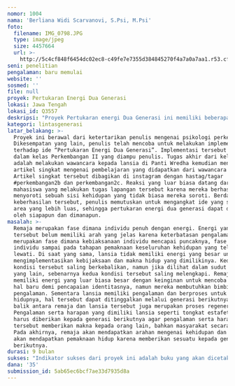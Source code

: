 ```yaml
---
nomor: 1004
nama: 'Berliana Widi Scarvanovi, S.Psi, M.Psi'
foto:
  filename: IMG_0798.JPG
  type: image/jpeg
  size: 4457664
  url: >-
    http://5c4cf848f6454dc02ec8-c49fe7e7355d384845270f4a7a0a7aa1.r53.cf2.rackcdn.com/ec351f3f-8061-4b78-a167-36b49b284321/IMG_0798.JPG
seni: penelitian
pengalaman: baru memulai
website: ''
sosmed: ''
file: null
proyek: Pertukaran Energi Dua Generasi
lokasi: Jawa Tengah
lokasi_id: Q3557
deskripsi: "Proyek Pertukaran energi Dua Generasi ini memiliki beberapa tahapan, yaitu:\r\n1.\tWawancara Dua Generasi\r\nWawancara dua generasi ini akan dilakukan secara terpisah. Fase ini akan memfokuskan pada pandangan masing-masing generasi terhadap gambaran kehidupannya saat ini serta tantangan yang mereka hadapi, ditambah sudut pandang masing-masing generasi terhadap generasi lainnya.\r\n2.\tDiskusi Dua Generasi\r\nKedua generasi akan dipertemukan untuk berdiskusi mengenai hal-hal yang berkaitan dengan kehidupan keduanya. Dalam tahapan ini diharapkan terdapat pertukaran energi dari kedua generasi. Remaja putri diharapkan mendapatkan berbagai arahan berdasarkan pengalaman wanita lansia, sedangkan perasaan memberikan manfaat kepada orang lain diharapkan hadir dalam diri lansia melalui kegiatan tersebut.\r\n3.\tPembuatan Buku “Pertukaran Energi Dua Generasi”\r\nPembuatan buku “Pertukaran Energi Dua Generasi” tersebut merupakan dokumentasi proses dari awal hingga akhir. Buku ini juga berfokus kepada sudut pandang dari dua generasi yang berbeda. Peserta akan didorong untuk menuliskan pengalamannya baik sebelum dan sesudah kegiatan. Buku ini diharapkan dapat dinikmati oleh remaja sebagai sebuah dasar dalam mengarahkan energinya yang besar. Dasar ini diberikan berdasarkan pengalaman orang-orang seusianya sehingga diharapkan dapat menyentuh hati remaja lebih jauh. Buku ini juga diharapkan dapat memberikan motivasi kepada lansia untuk terus berkarya dan aktif dalam menyumbangkan pikirannya demi generasi muda Indonesia."
kategori: lintasgenerasi
latar_belakang: >-
  Proyek ini berawal dari ketertarikan penulis mengenai psikologi perkembangan.
  Dikesempatan yang lain, penulis telah mencoba untuk melakukan implementasi
  terhadap ide “Pertukaran Energi Dua Generasi”. Implementasi tersebut dilakukan
  dalam kelas Perkembangan II yang diampu penulis. Tugas akhir dari kelas ini
  adalah melakukan wawancara kepada lansia di Panti Wredha kemudian menuliskan
  artikel singkat mengenai pembelajaran yang didapatkan dari wawancara tersebut.
  Artikel singkat tersebut dibagikan di instagram dengan hastag/tagar
  #perkembangan2b dan perkembangan2c. Reaksi yang luar biasa datang dari
  mahasiswa yang melakukan tugas lapangan tersebut karena mereka berhasil
  menyoroti sebuah sisi kehidupan yang tidak biasa mereka soroti. Berdasarkan
  keberhasilan tersebut, penulis memutuskan untuk mengangkat ide yang sama di
  area yang lebih luas, sehingga pertukaran energi dua generasi dapat dirasakan
  oleh siapapun dan dimanapun.
masalah: >-
  Remaja merupakan fase dimana individu penuh dengan energi. Energi yang besar
  tersebut belum memiliki arah yang jelas karena keterbatasan pengalaman. Lansia
  merupakan fase dimana kebiaksanaan individu mencapai puncaknya, fase dimana
  individu sampai pada tahapan pemaknaan keseluruhan kehidupan yang telah mereka
  lewati. Di saat yang sama, lansia tidak memiliki energi yang besar untuk
  mengimplementasikan kebijaksaan dan makna hidup yang dimilikinya. Kedua
  kondisi tersebut saling berkebalikan, namun jika dilihat dalam sudut pandang
  yang lain, sebenarnya kedua kondisi tersebut saling melengkapi. Remaja
  memiliki energi yang luar biasa besar dengan keinginan untuk mencoba banyak
  hal baru demi pencapaian identitasnya, namun mereka membutuhkan bimbingan
  pengalaman. Sementara lansia memiliki pengalaman dan berproses untuk memaknai
  hidupnya, hal tersebut dapat ditinggalkan melalui generasi berikutnya. Timbal
  balik antara remaja dan lansia tersebut juga merupakan proses regenerasi.
  Pengalaman serta harapan yang dimiliki lansia seperti tongkat estafet yang
  harus diberikan kepada generasi berikutnya agar pengalaman serta harapan
  tersebut memberikan makna kepada orang lain, bahkan masyarakat secara luas.
  Pada akhirnya, remaja akan mendapatkan arahan mengenai kehidupan dan lansia
  akan mendapatkan pemaknaan hidup karena memberikan sesuatu kepada generasi
  berikutnya.
durasi: 9 bulan
sukses: "Indikator sukses dari proyek ini adalah buku yang akan dicetak sebanyan 100 eksemplar. Buku ini berfokus kepada :\r\n1. Proses proyek dari awal hingga akhir (termasuk di dalamnya wawancara dengan subjek dari 2 generasi)\r\n2. Hasil tulisan dari dua sudut pandang (remaja putri dan wanita lansia)\r\n3. Kajian dari sudut pandang psikologi perkembangan"
dana: '35'
submission_id: 5ab65ec6bcf7ae33d7935d8a
---
```


